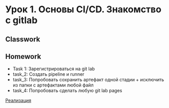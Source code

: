 # Урок 1. Основы CI/CD. Знакомство с gitlab

## Classwork

## Homework

* Task 1: Зарегистрироваться на git lab 
* task_2: Создать pipeline и runner
* task_3: Попробовать сохранить артефакт одной стадии + исключить из папки с артефактами любой файл
* task_4: Попробовать сделать любую git lab pages

[Реализация](https://github.com/Almomsk/CI-CD_Basics/tree/main/Lecture_1)

